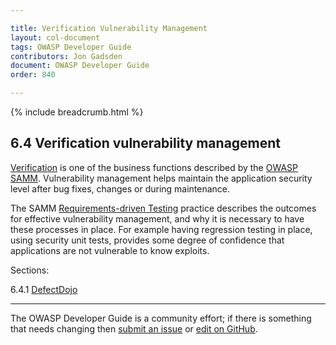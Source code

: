 ```yaml
---

title: Verification Vulnerability Management
layout: col-document
tags: OWASP Developer Guide
contributors: Jon Gadsden
document: OWASP Developer Guide
order: 840

---
```


{% include breadcrumb.html %}

## 6.4 Verification vulnerability management

[Verification][sammv] is one of the business functions described by the [OWASP SAMM][samm].
Vulnerability management helps maintain the application security level after bug fixes, changes or during maintenance.

The SAMM [Requirements-driven Testing][sammvrt] practice describes the outcomes for effective vulnerability management,
and why it is necessary to have these processes in place.
For example having regression testing in place, using security unit tests,
provides some degree of confidence that applications are not vulnerable to know exploits.

Sections:

6.4.1 [DefectDojo](01-defectdojo.md)  

----

The OWASP Developer Guide is a community effort; if there is something that needs changing
then [submit an issue][issue0840] or [edit on GitHub][edit0840].

[edit0840]: https://github.com/OWASP/www-project-developer-guide/blob/main/draft/08-verification/04-vulnerability-management/00-toc.md
[issue0840]: https://github.com/OWASP/www-project-developer-guide/issues/new?labels=enhancement&template=request.md&title=Update:%2008-verification/04-vulnerability-management/00-toc
[samm]: https://owaspsamm.org/about/
[sammv]: https://owaspsamm.org/model/verification/
[sammvrt]: https://owaspsamm.org/model/verification/requirements-driven-testing/

